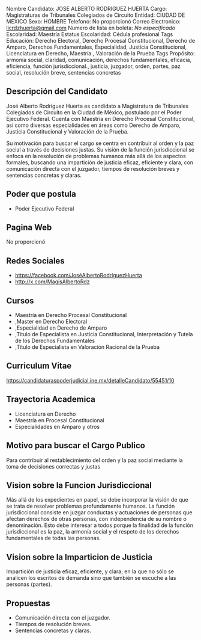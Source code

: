 Nombre Candidato: JOSE ALBERTO RODRIGUEZ HUERTA
Cargo: Magistraturas de Tribunales Colegiados de Circuito
Entidad: CIUDAD DE MEXICO
Sexo: HOMBRE
Telefono: No proporcionó
Correo Electronico: licrdzhuerta@gmail.com
Numero de lista en boleta: *No especificado*
Escolaridad: Maestría
Estatus Escolaridad: Cédula profesional
Tags Educación: Derecho Electoral, Derecho Procesal Constitucional, Derecho de Amparo, Derechos Fundamentales, Especialidad, Justicia Constitucional, Licenciatura en Derecho, Maestría., Valoración de la Prueba
Tags Propósito: armonía social, claridad, comunicación, derechos fundamentales, eficacia, eficiencia, función jurisdiccional., justicia, juzgador, orden, partes, paz social, resolución breve, sentencias concretas


## Descripción del Candidato 

José Alberto Rodríguez Huerta es candidato a Magistratura de Tribunales Colegiados de Circuito en la Ciudad de México, postulado por el Poder Ejecutivo Federal. Cuenta con Maestría en Derecho Procesal Constitucional, así como diversas especialidades en áreas como Derecho de Amparo, Justicia Constitucional y Valoración de la Prueba. 

Su motivación para buscar el cargo se centra en contribuir al orden y la paz social a través de decisiones justas. Su visión de la función jurisdiccional se enfoca en la resolución de problemas humanos más allá de los aspectos formales, buscando una impartición de justicia eficaz, eficiente y clara, con comunicación directa con el juzgador, tiempos de resolución breves y sentencias concretas y claras.


## Poder que postula

- Poder Ejecutivo Federal


## Pagina Web

No proporcionó


## Redes Sociales

- https://facebook.com/JoséAlbertoRodríguezHuerta
- http://x.com/MagisAlbertoRdz


## Cursos

- Maestría en Derecho Procesal Constitucional
- ,Master en Derecho Electoral
- ,Especialidad en Derecho de Amparo
- ,Titulo de Especialista en Justicia Constitucional, Interpretación y Tutela de los Derechos Fundamentales
- ,Título de Especialista en Valoración Racional de la Prueba


## Curriculum Vitae

https://candidaturaspoderjudicial.ine.mx/detalleCandidato/55451/10


## Trayectoria Academica

- Licenciatura en Derecho
- Maestría en Procesal Constitucional
- Especialidades en Amparo y otros


## Motivo para buscar el Cargo Publico

Para contribuir al restablecimiento del orden y la paz social mediante la toma de decisiones correctas y justas


## Vision sobre la Funcion Jurisdiccional

Más allá de los expedientes en papel, se debe incorporar la visión de que se trata de resolver problemas profundamente humanos. La función jurisdiccional consiste en juzgar conductas y actuaciones de personas que afectan derechos de otras personas, con independencia de su nombre o denominación. Esto debe interesar a todos porque la finalidad de la función jurisdiccional es la paz, la armonía social y el respeto de los derechos fundamentales de todas las personas.


## Vision sobre la Imparticion de Justicia

Impartición de justicia eficaz, eficiente, y clara; en la que no sólo se analicen los escritos de demanda sino que también se escuche a las personas (partes).


## Propuestas

- Comunicación directa con el juzgador.
- Tiempos de resolución breves.
- Sentencias concretas y claras.

